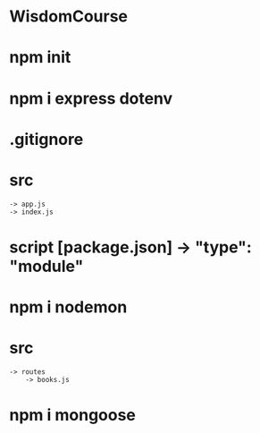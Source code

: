 # WisdomCourse

# npm init

# npm i express dotenv

# .gitignore

# src

    -> app.js
    -> index.js

# script [package.json] -> "type": "module"

# npm i nodemon

# src

    -> routes
        -> books.js

# npm i mongoose
